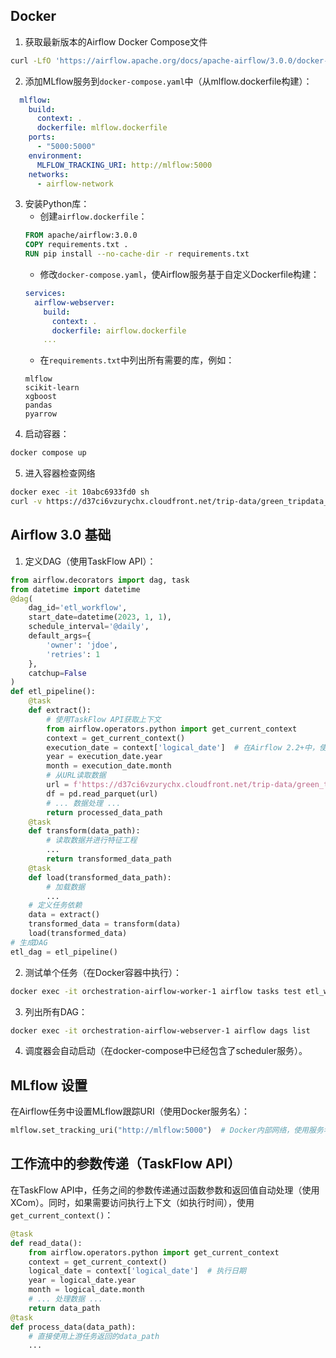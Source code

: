 
## Docker

1. 获取最新版本的Airflow Docker Compose文件
```bash
curl -LfO 'https://airflow.apache.org/docs/apache-airflow/3.0.0/docker-compose.yaml'
```
2. 添加MLflow服务到`docker-compose.yaml`中（从mlflow.dockerfile构建）：
```yaml
  mlflow:
    build:
      context: .
      dockerfile: mlflow.dockerfile
    ports:
      - "5000:5000"
    environment:
      MLFLOW_TRACKING_URI: http://mlflow:5000
    networks:
      - airflow-network
```
3. 安装Python库：
   - 创建`airflow.dockerfile`：
   ```Dockerfile
   FROM apache/airflow:3.0.0
   COPY requirements.txt .
   RUN pip install --no-cache-dir -r requirements.txt
   ```
   - 修改`docker-compose.yaml`，使Airflow服务基于自定义Dockerfile构建：
   ```yaml
   services:
     airflow-webserver:
       build:
         context: .
         dockerfile: airflow.dockerfile
       ...
   ```
   - 在`requirements.txt`中列出所有需要的库，例如：
   ```
   mlflow
   scikit-learn
   xgboost
   pandas
   pyarrow
   ```
4. 启动容器：
```bash
docker compose up
```

5. 进入容器检查网络
```bash
docker exec -it 10abc6933fd0 sh
curl -v https://d37ci6vzurychx.cloudfront.net/trip-data/green_tripdata_2025-01.parquet
```
## Airflow 3.0 基础
1. 定义DAG（使用TaskFlow API）：
```python
from airflow.decorators import dag, task
from datetime import datetime
@dag(
    dag_id='etl_workflow',
    start_date=datetime(2023, 1, 1),
    schedule_interval='@daily',
    default_args={
        'owner': 'jdoe',
        'retries': 1
    },
    catchup=False
)
def etl_pipeline():
    @task
    def extract():
        # 使用TaskFlow API获取上下文
        from airflow.operators.python import get_current_context
        context = get_current_context()
        execution_date = context['logical_date']  # 在Airflow 2.2+中，使用logical_date代替execution_date
        year = execution_date.year
        month = execution_date.month
        # 从URL读取数据
        url = f'https://d37ci6vzurychx.cloudfront.net/trip-data/green_tripdata_{year}-{month:02d}.parquet'
        df = pd.read_parquet(url)
        # ... 数据处理 ...
        return processed_data_path
    @task
    def transform(data_path):
        # 读取数据并进行特征工程
        ...
        return transformed_data_path
    @task
    def load(transformed_data_path):
        # 加载数据
        ...
    # 定义任务依赖
    data = extract()
    transformed_data = transform(data)
    load(transformed_data)
# 生成DAG
etl_dag = etl_pipeline()
```
2. 测试单个任务（在Docker容器中执行）：
```bash
docker exec -it orchestration-airflow-worker-1 airflow tasks test etl_workflow extract 2025-06-25
```
3. 列出所有DAG：
```bash
docker exec -it orchestration-airflow-webserver-1 airflow dags list
```
4. 调度器会自动启动（在docker-compose中已经包含了scheduler服务）。
## MLflow 设置
在Airflow任务中设置MLflow跟踪URI（使用Docker服务名）：
```python
mlflow.set_tracking_uri("http://mlflow:5000")  # Docker内部网络，使用服务名
```
## 工作流中的参数传递（TaskFlow API）
在TaskFlow API中，任务之间的参数传递通过函数参数和返回值自动处理（使用XCom）。同时，如果需要访问执行上下文（如执行时间），使用`get_current_context()`：
```python
@task
def read_data():
    from airflow.operators.python import get_current_context
    context = get_current_context()
    logical_date = context['logical_date']  # 执行日期
    year = logical_date.year
    month = logical_date.month
    # ... 处理数据 ...
    return data_path
@task
def process_data(data_path):
    # 直接使用上游任务返回的data_path
    ...
```